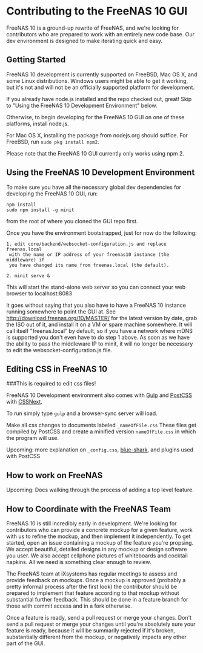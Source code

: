# Contributing to the FreeNAS 10 GUI

FreeNAS 10 is a ground-up rewrite of FreeNAS, and we're looking for
contributors who are prepared to work with an entirely new code base.
Our dev environment is designed to make iterating quick and easy.

## Getting Started

FreeNAS 10 development is currently supported on FreeBSD, Mac OS X, and some
Linux distributions. Windows users might be able to get it working, but it's not
and will not be an officially supported platform for development.

If you already have node.js installed and the repo checked out, great! Skip to
"Using the FreeNAS 10 Development Environment" below.

Otherwise, to begin developing for the FreeNAS 10 GUI on one of these platforms,
install node.js.

For Mac OS X, installing the package from nodejs.org should suffice.
For FreeBSD, run `sudo pkg install npm2`.

Please note that the FreeNAS 10 GUI currently only works using npm 2.

## Using the FreeNAS 10 Development Environment

To make sure you have all the necessary global dev dependencies for developing
the FreeNAS 10 GUI, run:

    npm install
    sudo npm install -g minit

from the root of where you cloned the GUI repo first.

Once you have the environment bootstrapped, just for now do the following:

    1. edit core/backend/websocket-configuration.js and replace freenas.local
     with the name or IP address of your freenas10 instance (the middleware) if
     you have changed its name from freenas.local (the default).

    2. minit serve &

This will start the stand-alone web server so you can connect your web
browser to localhost:8083

It goes without saying that you also have to have a FreeNAS 10 instance running somewhere to point the GUI at.
See http://download.freenas.org/10/MASTER/ for the latest version by date, grab the ISO out of it, and install it
on a VM or spare machine somewhere.  It will call itself "freenas.local" by default, so if you have a network
where mDNS is supported you don't even have to do step 1 above.  As soon as we have the ability to pass the
middleware IP to minit, it will no longer be necessary to edit the websocket-configuration.js file.

## Editing CSS in FreeNAS 10

###This is required to edit css files!

FreeNAS 10 Development environment also comes with [Gulp](http://gulpjs.com/) and [PostCSS](https://github.com/postcss/postcss) with [CSSNext](http://cssnext.io/features/). 

To run simply type `gulp` and a browser-sync server will load.

Make all css changes to documents labeled `_nameOfFile.css` These files get compiled by PostCSS and create a minified version `nameOfFile.css` in which the program will use.

Upcoming: more explanation on `_config.css`, [blue-shark](https://github.com/freenas/blue-shark/), and plugins used with PostCSS

## How to work on FreeNAS

Upcoming: Docs walking through the process of adding a top level feature.

## How to Coordinate with the FreeNAS Team

FreeNAS 10 is still incredibly early in development. We're looking for
contributors who can provide a concrete mockup for a given feature, work with us
to refine the mockup, and then implement it independently. To get started, open an issue containing a mockup of the feature you're propsing. We accept beautiful, detailed designs in any mockup or design software you user. We also accept cellphone pictures of whiteboards and cocktail napkins. All we need is something clear enough to review.

The FreeNAS team at iXsystems has regular meetings to assess and provide
feedback on mockups. Once a mockup is approved (probably a pretty informal
process after the first look) the contributor should be prepared to implement
that feature according to that mockup without substantial further feedback. This
should be done in a feature branch for those with commit access and in a fork
otherwise.

Once a feature is ready, send a pull request or merge your changes. Don't send
a pull request or merge your changes until you're absolutely sure your feature
is ready, because it will be summarily rejected if it's broken, substantially
different from the mockup, or negatively impacts any other part of the GUI.
